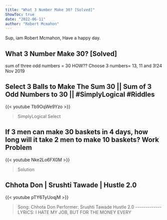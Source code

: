 ```yaml
---
title: "What 3 Number Make 30? [Solved]"
ShowToc: true 
date: "2022-06-11"
author: "Robert Mcmahon" 
---
```


Sup, iam Robert Mcmahon, Have a happy day.
## What 3 Number Make 30? [Solved]
sum of three odd numbers = 30 HOW?? Choose 3 numbers= 13, 11 and 3!24 Nov 2019

## Select 3 Balls to Make The Sum 30 || Sum of 3 Odd Numbers to 30 || #SimplyLogical #Riddles
{{< youtube Tb9OqWe9Yzo >}}
>SimplyLogical Select 

## If 3 men can make 30 baskets in 4 days, how long will it take 2 men to make 10 baskets? Work Problem
{{< youtube Nke2Lo6FX0M >}}
>Solution 

## Chhota Don | Srushti Tawade | Hustle 2.0
{{< youtube pTY6TyUoqjM >}}
>Song: Chhota Don Performer: Srushti Tawade Hustle 2.0 ------------- LYRICS: I HATE MY JOB, BUT FOR THE MONEY EVERY 

